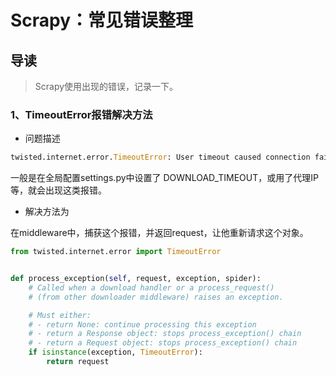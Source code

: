 # Scrapy：常见错误整理

## 导读

> Scrapy使用出现的错误，记录一下。

### 1、TimeoutError报错解决方法

- 问题描述

```python
twisted.internet.error.TimeoutError: User timeout caused connection failure:
```

一般是在全局配置settings.py中设置了 DOWNLOAD_TIMEOUT，或用了代理IP等，就会出现这类报错。

- 解决方法为
  
在middleware中，捕获这个报错，并返回request，让他重新请求这个对象。

```python
from twisted.internet.error import TimeoutError


def process_exception(self, request, exception, spider):
    # Called when a download handler or a process_request()
    # (from other downloader middleware) raises an exception.

    # Must either:
    # - return None: continue processing this exception
    # - return a Response object: stops process_exception() chain
    # - return a Request object: stops process_exception() chain
    if isinstance(exception, TimeoutError):
        return request

```
